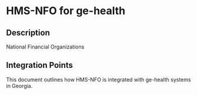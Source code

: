 # HMS-NFO for ge-health

## Description

National Financial Organizations

## Integration Points

This document outlines how HMS-NFO is integrated with ge-health systems in Georgia.
